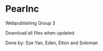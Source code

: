 # PearInc
Webpublishing Group 3 

Download all files when updated 

Done by: Sze Yan, Eden, Elton and Soloman
